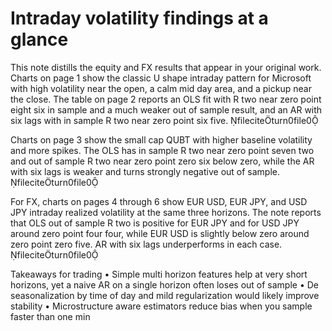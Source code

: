 Intraday volatility findings at a glance
========================================

This note distills the equity and FX results that appear in your original work. Charts on page 1 show the classic U shape intraday pattern for Microsoft with high volatility near the open, a calm mid day area, and a pickup near the close. The table on page 2 reports an OLS fit with R two near zero point eight six in sample and a much weaker out of sample result, and an AR with six lags with in sample R two near zero point six five. fileciteturn0file0

Charts on page 3 show the small cap QUBT with higher baseline volatility and more spikes. The OLS has in sample R two near zero point seven two and out of sample R two near zero point zero six below zero, while the AR with six lags is weaker and turns strongly negative out of sample. fileciteturn0file0

For FX, charts on pages 4 through 6 show EUR USD, EUR JPY, and USD JPY intraday realized volatility at the same three horizons. The note reports that OLS out of sample R two is positive for EUR JPY and for USD JPY around zero point four four, while EUR USD is slightly below zero around zero point zero five. AR with six lags underperforms in each case. fileciteturn0file0

Takeaways for trading
• Simple multi horizon features help at very short horizons, yet a naive AR on a single horizon often loses out of sample
• De seasonalization by time of day and mild regularization would likely improve stability
• Microstructure aware estimators reduce bias when you sample faster than one min
